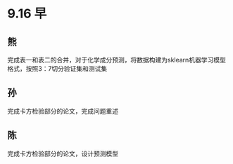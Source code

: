 # 9.16 早

## 熊

完成表一和表二的合并，对于化学成分预测，将数据构建为sklearn机器学习模型格式，按照3：7切分验证集和测试集

## 孙

完成卡方检验部分的论文，完成问题重述

## 陈

完成卡方检验部分的论文，设计预测模型
